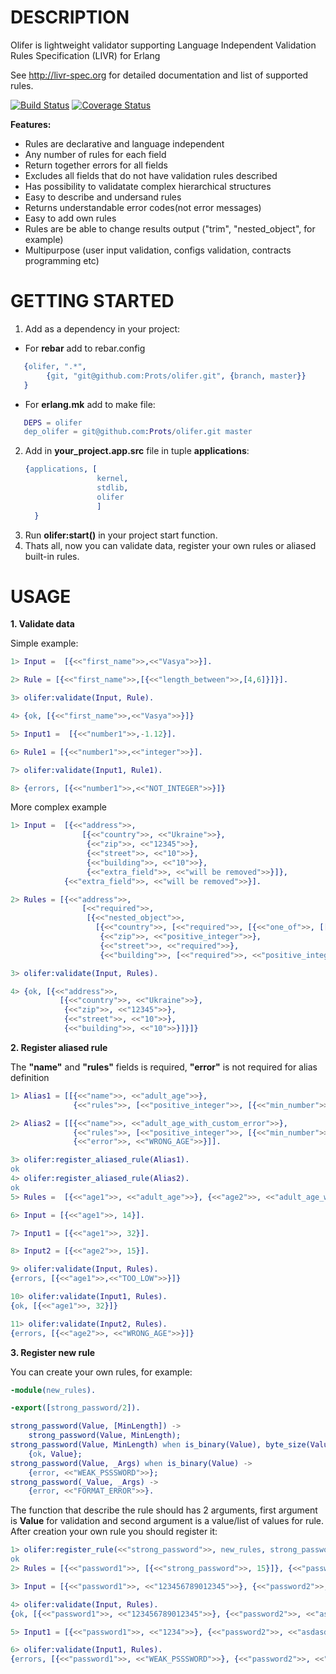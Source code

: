 # DESCRIPTION

Olifer is lightweight validator supporting Language Independent Validation Rules Specification (LIVR) for Erlang

See http://livr-spec.org for detailed documentation and list of supported rules.

[![Build Status](https://travis-ci.org/Prots/olifer.svg?branch=master)](https://travis-ci.org/Prots/olifer)
[![Coverage Status](https://coveralls.io/repos/Prots/olifer/badge.svg?branch=master&service=github)](https://coveralls.io/github/Prots/olifer?branch=master)

**Features:**

* Rules are declarative and language independent
* Any number of rules for each field
* Return together errors for all fields
* Excludes all fields that do not have validation rules described
* Has possibility to validatate complex hierarchical structures
* Easy to describe and undersand rules
* Returns understandable error codes(not error messages)
* Easy to add own rules
* Rules are be able to change results output ("trim", "nested_object", for example)
* Multipurpose (user input validation, configs validation, contracts programming etc)
 
# GETTING STARTED
1. Add as a dependency in your project:
  * For **rebar** add to rebar.config
   ```erl
      {olifer, ".*",
           {git, "git@github.com:Prots/olifer.git", {branch, master}}
      }
   ```
  * For **erlang.mk** add to make file:
   ```erl
      DEPS = olifer
      dep_olifer = git@github.com:Prots/olifer.git master
   ```
2. Add in **your_project.app.src** file in tuple **applications**:
   ```erl  
   {applications, [
                   kernel,
                   stdlib,
                   olifer
                   ]
     }
   ```
3. Run **olifer:start()** in your project start function.
4. Thats all, now you can validate data, register your own rules or aliased built-in rules.
 
# USAGE
**1. Validate data**

Simple example:
```erl
1> Input =  [{<<"first_name">>,<<"Vasya">>}].

2> Rule = [{<<"first_name">>,[{<<"length_between">>,[4,6]}]}].

3> olifer:validate(Input, Rule).

4> {ok, [{<<"first_name">>,<<"Vasya">>}]}

5> Input1 =  [{<<"number1">>,-1.12}].

6> Rule1 = [{<<"number1">>,<<"integer">>}].

7> olifer:validate(Input1, Rule1).

8> {errors, [{<<"number1">>,<<"NOT_INTEGER">>}]}
```
More complex example
```erl
1> Input =  [{<<"address">>,
                [{<<"country">>, <<"Ukraine">>},
                 {<<"zip">>, <<"12345">>},
                 {<<"street">>, <<"10">>},
                 {<<"building">>, <<"10">>},
                 {<<"extra_field">>, <<"will be removed">>}]},
            {<<"extra_field">>, <<"will be removed">>}].

2> Rules = [{<<"address">>,
                [<<"required">>,
                 [{<<"nested_object">>,
                   [{<<"country">>, [<<"required">>, [{<<"one_of">>, [[<<"Ukraine">>, <<"USA">>]]}]]},
                    {<<"zip">>, <<"positive_integer">>},
                    {<<"street">>, <<"required">>},
                    {<<"building">>, [<<"required">>, <<"positive_integer">>]}]}]]}].

3> olifer:validate(Input, Rules).

4> {ok, [{<<"address">>,
           [{<<"country">>, <<"Ukraine">>},
            {<<"zip">>, <<"12345">>},
            {<<"street">>, <<"10">>},
            {<<"building">>, <<"10">>}]}]}
```
**2. Register aliased rule**

The **"name"** and **"rules"** fields is required, **"error"** is not required for alias definition
```erl
1> Alias1 = [[{<<"name">>, <<"adult_age">>},
              {<<"rules">>, [<<"positive_integer">>, [{<<"min_number">>, 18}]]}]].

2> Alias2 = [[{<<"name">>, <<"adult_age_with_custom_error">>},
              {<<"rules">>, [<<"positive_integer">>, [{<<"min_number">>, 18}]]},
              {<<"error">>, <<"WRONG_AGE">>}]].

3> olifer:register_aliased_rule(Alias1).
ok
4> olifer:register_aliased_rule(Alias2).
ok
5> Rules =  [{<<"age1">>, <<"adult_age">>}, {<<"age2">>, <<"adult_age_with_custom_error">>}].

6> Input = [{<<"age1">>, 14}].

7> Input1 = [{<<"age1">>, 32}].

8> Input2 = [{<<"age2">>, 15}].

9> olifer:validate(Input, Rules).
{errors, [{<<"age1">>,<<"TOO_LOW">>}]}

10> olifer:validate(Input1, Rules).
{ok, [{<<"age1">>, 32}]}

11> olifer:validate(Input2, Rules).
{errors, [{<<"age2">>, <<"WRONG_AGE">>}]}
```
**3. Register new rule**

You can create your own rules, for example:
```erl
-module(new_rules).

-export([strong_password/2]).

strong_password(Value, [MinLength]) ->
    strong_password(Value, MinLength);
strong_password(Value, MinLength) when is_binary(Value), byte_size(Value) >= MinLength ->
    {ok, Value};
strong_password(Value, _Args) when is_binary(Value) ->
    {error, <<"WEAK_PSSSWORD">>};
strong_password(_Value, _Args) ->
    {error, <<"FORMAT_ERROR">>}.
```
The function that describe the rule should has 2 arguments, first argument is **Value** for validation and second argument is a value/list of values for rule.
After creation your own rule you should register it:
```erl
1> olifer:register_rule(<<"strong_password">>, new_rules, strong_password).
ok
2> Rules = [{<<"password1">>, [{<<"strong_password">>, 15}]}, {<<"password2">>, [{<<"strong_password">>,[15]}]}].

3> Input = [{<<"password1">>, <<"123456789012345">>}, {<<"password2">>, <<"asdasdasdasdasdasd">>}].

4> olifer:validate(Input, Rules).
{ok, [{<<"password1">>, <<"123456789012345">>}, {<<"password2">>, <<"asdasdasdasdasdasd">>}]}

5> Input1 = [{<<"password1">>, <<"1234">>}, {<<"password2">>, <<"asdasd">>}].

6> olifer:validate(Input1, Rules).
{errors, [{<<"password1">>, <<"WEAK_PSSSWORD">>}, {<<"password2">>, <<"WEAK_PSSSWORD">>}]}
```
